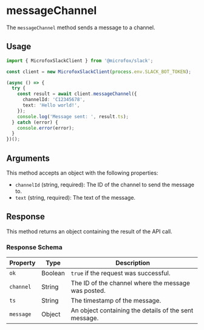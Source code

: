 # messageChannel

The `messageChannel` method sends a message to a channel.

## Usage

```typescript
import { MicrofoxSlackClient } from '@microfox/slack';

const client = new MicrofoxSlackClient(process.env.SLACK_BOT_TOKEN);

(async () => {
  try {
    const result = await client.messageChannel({
      channelId: 'C12345678',
      text: 'Hello world!',
    });
    console.log('Message sent: ', result.ts);
  } catch (error) {
    console.error(error);
  }
})();
```

## Arguments

This method accepts an object with the following properties:

-   `channelId` (string, required): The ID of the channel to send the message to.
-   `text` (string, required): The text of the message.

## Response

This method returns an object containing the result of the API call.

### Response Schema

| Property  | Type   | Description                                                                                              |
| --------- | ------ | -------------------------------------------------------------------------------------------------------- |
| `ok`      | Boolean| `true` if the request was successful.                                                                    |
| `channel` | String | The ID of the channel where the message was posted.                                                      |
| `ts`      | String | The timestamp of the message.                                                                            |
| `message` | Object | An object containing the details of the sent message.                                                     | 
